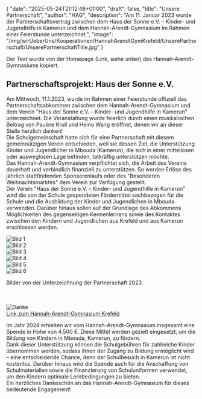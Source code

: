 {
    "date": "2025-05-24T21:12:48+01:00",
    "draft": false,
    "title": "Unsere Partnerschaft",
    "author": "HAG",
    "description": "Am 11. Januar 2023 wurde der Partnerschaftsvertrag zwischen dem Haus der Sonne e.V. – Kinder- und Jugendhilfe in Kamerun und dem Hannah-Arendt-Gymnasium im Rahmen einer Feierstunde unterzeichnet.",
    "image": "/img/wirUeberUns/Kooperationen/HannahArendtGymKrefeld/UnserePartnerschaft/UnserePartnerschaftTitle.jpg"
}

Der Text wurde von der Homepage (Link, siehe unten) des Hannah-Arendt-Gymnasiums kopiert.  
## Partnerschaftsprojekt: Haus der Sonne e.V.
Am Mittwoch, 11.1.2023, wurde im Rahmen einer Feierstunde offiziell das Partnerschaftsabkommen zwischen dem Hannah-Arendt-Gymnasium und dem Verein \"Haus der Sonne e.V. – Kinder- und Jugendhilfe in Kamerun\" unterzeichnet.
Die Veranstaltung wurde feierlich durch einen musikalischen Beitrag von Pauline Krull und Heino Wang eröffnet, denen wir an dieser Stelle herzlich danken!  
Die Schulgemeinschaft hatte sich für eine Partnerschaft mit diesem gemeinnützigen Verein entschieden, weil sie dessen Ziel, die Unterstützung Kinder und Jugendlicher in Mbouda (Kamerun), die sich in einer mittellosen oder ausweglosen Lage befinden, tatkräftig unterstützen möchte.  
Das Hannah-Arendt-Gymnasium verpflichtet sich, die Arbeit des Vereins dauerhaft und verbindlich finanziell zu unterstützen. So werden Erlöse des jährlich stattfindenden Sponsorenlaufs oder des \"Besonderen Weihnachtsmarktes\" dem Verein zur Verfügung gestellt.  
Der Verein \"Haus der Sonne e.V. – Kinder- und Jugendhilfe in Kamerun\" wird die von der Schule gespendeten Fördermittel sachbezogen für die Schule und die Ausbildung der Kinder und Jugendlichen in Mbouda verwenden. Darüber hinaus sollen auf der Grundlage des Abkommens Möglichkeiten des gegenseitigen Kennenlernens sowie des Kontaktes zwischen den Kindern und Jugendlichen aus Krefeld und aus Kamerun erschlossen werden.  

<div class="swiper-container swiper-container-landscape">
  <div class="swiper-wrapper">
    <div class="swiper-slide">
        <img src="/img/wirUeberUns/Kooperationen/HannahArendtGymKrefeld/UnserePartnerschaft/UnserePartnerschaft (6).jpg" alt="Bild 1" class="img-combobox"/>
    </div>
    <div class="swiper-slide">
        <img src="/img/wirUeberUns/Kooperationen/HannahArendtGymKrefeld/UnserePartnerschaft/UnserePartnerschaft (2).jpg" alt="Bild 2" class="img-combobox"/>
    </div>
    <div class="swiper-slide">
        <img src="/img/wirUeberUns/Kooperationen/HannahArendtGymKrefeld/UnserePartnerschaft/UnserePartnerschaft (3).jpg" alt="Bild 3" class="img-combobox"/>
    </div>
    <div class="swiper-slide">
        <img src="/img/wirUeberUns/Kooperationen/HannahArendtGymKrefeld/UnserePartnerschaft/UnserePartnerschaft (4).jpg" alt="Bild 4" class="img-combobox"/>
    </div>
    <div class="swiper-slide">
        <img src="/img/wirUeberUns/Kooperationen/HannahArendtGymKrefeld/UnserePartnerschaft/UnserePartnerschaft (5).jpg" alt="Bild 5" class="img-combobox"/>
    </div>
    <div class="swiper-slide">
        <img src="/img/wirUeberUns/Kooperationen/HannahArendtGymKrefeld/UnserePartnerschaft/UnserePartnerschaft (1).jpg" alt="Bild 6" class="img-combobox"/>
    </div>
  </div>
  <!-- Navigation -->
  <div class="swiper-button-prev"></div>
  <div class="swiper-button-next"></div>
  <div class="swiper-pagination"></div>
</div>
<p class="img-caption">Bilder von der Unterzeichnung der Partnerschaft 2023</p>

<br>
<br>
<img class="img-centered-quarter" src="/img/wirUeberUns/Kooperationen/HannahArendtGymKrefeld/Danke.png#imagemd"     alt="Danke" />
<br>
<div class="container-button-link">
  <a href="https://hag-krefeld.de/" class="button-link">Link zum Hannah-Arendt-Gymnasium Krefeld</a>
</div>
<p class="p-width">
Im Jahr 2024 erhielten wir vom Hannah-Arendt-Gymnasium insgesamt eine Spende in Höhe von 4.500 €. Diese Mittel werden gezielt eingesetzt, um die Bildung von Kindern in Mbouda, Kamerun, zu fördern.
<br>
Dank dieser Unterstützung können die Schulgebühren für zahlreiche Kinder übernommen werden, sodass ihnen der Zugang zu Bildung ermöglicht wird – eine entscheidende Chance, denn der Schulbesuch in Kamerun ist nicht kostenlos. Darüber hinaus wird die Spende auch für die Anschaffung von Schulmaterialien sowie die Finanzierung von Schuluniformen verwendet, um den Kindern optimale Lernbedingungen zu bieten.  
<br>
Ein herzliches Dankeschön an das Hannah-Arendt-Gymnasium für dieses bedeutende Engagement! 
</p>
